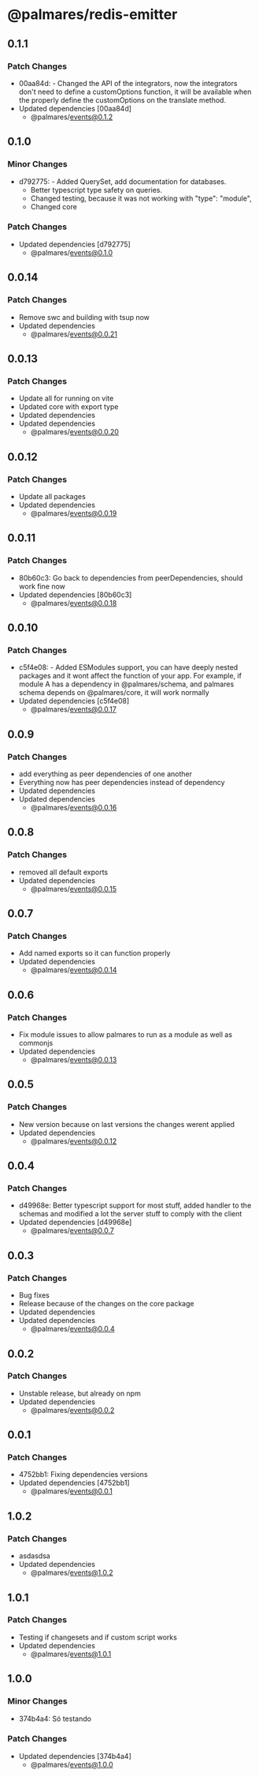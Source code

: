 # @palmares/redis-emitter

## 0.1.1

### Patch Changes

- 00aa84d: - Changed the API of the integrators, now the integrators don't need to define a customOptions function, it will be available when the properly define the customOptions on the translate method.
- Updated dependencies [00aa84d]
  - @palmares/events@0.1.2

## 0.1.0

### Minor Changes

- d792775: - Added QuerySet, add documentation for databases.
  - Better typescript type safety on queries.
  - Changed testing, because it was not working with "type": "module",
  - Changed core

### Patch Changes

- Updated dependencies [d792775]
  - @palmares/events@0.1.0

## 0.0.14

### Patch Changes

- Remove swc and building with tsup now
- Updated dependencies
  - @palmares/events@0.0.21

## 0.0.13

### Patch Changes

- Update all for running on vite
- Updated core with export type
- Updated dependencies
- Updated dependencies
  - @palmares/events@0.0.20

## 0.0.12

### Patch Changes

- Update all packages
- Updated dependencies
  - @palmares/events@0.0.19

## 0.0.11

### Patch Changes

- 80b60c3: Go back to dependencies from peerDependencies, should work fine now
- Updated dependencies [80b60c3]
  - @palmares/events@0.0.18

## 0.0.10

### Patch Changes

- c5f4e08: - Added ESModules support, you can have deeply nested packages and it wont affect the function of your app. For example, if module A has a dependency in @palmares/schema, and palmares schema depends on @palmares/core, it will work normally
- Updated dependencies [c5f4e08]
  - @palmares/events@0.0.17

## 0.0.9

### Patch Changes

- add everything as peer dependencies of one another
- Everything now has peer dependencies instead of dependency
- Updated dependencies
- Updated dependencies
  - @palmares/events@0.0.16

## 0.0.8

### Patch Changes

- removed all default exports
- Updated dependencies
  - @palmares/events@0.0.15

## 0.0.7

### Patch Changes

- Add named exports so it can function properly
- Updated dependencies
  - @palmares/events@0.0.14

## 0.0.6

### Patch Changes

- Fix module issues to allow palmares to run as a module as well as commonjs
- Updated dependencies
  - @palmares/events@0.0.13

## 0.0.5

### Patch Changes

- New version because on last versions the changes werent applied
- Updated dependencies
  - @palmares/events@0.0.12

## 0.0.4

### Patch Changes

- d49968e: Better typescript support for most stuff, added handler to the schemas and modified a lot the server stuff to comply with the client
- Updated dependencies [d49968e]
  - @palmares/events@0.0.7

## 0.0.3

### Patch Changes

- Bug fixes
- Release because of the changes on the core package
- Updated dependencies
- Updated dependencies
  - @palmares/events@0.0.4

## 0.0.2

### Patch Changes

- Unstable release, but already on npm
- Updated dependencies
  - @palmares/events@0.0.2

## 0.0.1

### Patch Changes

- 4752bb1: Fixing dependencies versions
- Updated dependencies [4752bb1]
  - @palmares/events@0.0.1

## 1.0.2

### Patch Changes

- asdasdsa
- Updated dependencies
  - @palmares/events@1.0.2

## 1.0.1

### Patch Changes

- Testing if changesets and if custom script works
- Updated dependencies
  - @palmares/events@1.0.1

## 1.0.0

### Minor Changes

- 374b4a4: Só testando

### Patch Changes

- Updated dependencies [374b4a4]
  - @palmares/events@1.0.0
